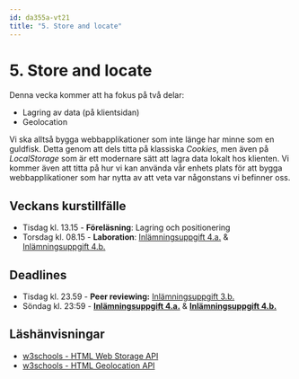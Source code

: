 ```yaml
---
id: da355a-vt21
title: "5. Store and locate"
---
```


# 5. Store and locate

Denna vecka kommer att ha fokus på två delar:

* Lagring av data (på klientsidan)
* Geolocation

Vi ska alltså bygga webbapplikationer som inte länge har minne som en guldfisk. Detta genom att dels titta på klassiska *Cookies*, men även på *LocalStorage* som är ett modernare sätt att lagra data lokalt hos klienten. Vi kommer även att titta på hur vi kan använda vår enhets plats för att bygga webbapplikationer som har nytta av att veta var någonstans vi befinner oss.

## Veckans kurstillfälle

- Tisdag kl. 13.15 - **Föreläsning**: Lagring och positionering
- Torsdag kl. 08.15 - **Laboration**: [Inlämningsuppgift 4.a.](../i1/) & [Inlämningsuppgift 4.b.](../i2/)

## Deadlines

- Tisdag kl. 23.59 - **Peer reviewing:** [Inlämningsuppgift 3.b.](../../3-rwd-css-ramverk/i2/)
- Söndag kl. 23:59 - [**Inlämningsuppgift 4.a.**](../i1/) & [**Inlämningsuppgift 4.b.**](../i2/)

## Läshänvisningar

- [w3schools - HTML Web Storage API](https://www.w3schools.com/html/html5_webstorage.asp)
- [w3schools - HTML Geolocation API](https://www.w3schools.com/html/html5_geolocation.asp)